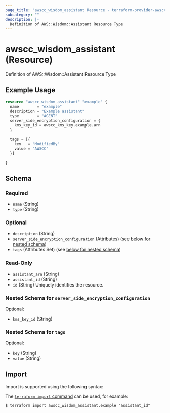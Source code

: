 ```yaml
---
page_title: "awscc_wisdom_assistant Resource - terraform-provider-awscc"
subcategory: ""
description: |-
  Definition of AWS::Wisdom::Assistant Resource Type
---
```


# awscc_wisdom_assistant (Resource)

Definition of AWS::Wisdom::Assistant Resource Type

## Example Usage

```terraform
resource "awscc_wisdom_assistant" "example" {
  name        = "example"
  description = "Example assistant"
  type        = "AGENT"
  server_side_encryption_configuration = {
    kms_key_id = awscc_kms_key.example.arn
  }

  tags = [{
    key   = "ModifiedBy"
    value = "AWSCC"
  }]

}
```

<!-- schema generated by tfplugindocs -->
## Schema

### Required

- `name` (String)
- `type` (String)

### Optional

- `description` (String)
- `server_side_encryption_configuration` (Attributes) (see [below for nested schema](#nestedatt--server_side_encryption_configuration))
- `tags` (Attributes Set) (see [below for nested schema](#nestedatt--tags))

### Read-Only

- `assistant_arn` (String)
- `assistant_id` (String)
- `id` (String) Uniquely identifies the resource.

<a id="nestedatt--server_side_encryption_configuration"></a>
### Nested Schema for `server_side_encryption_configuration`

Optional:

- `kms_key_id` (String)


<a id="nestedatt--tags"></a>
### Nested Schema for `tags`

Optional:

- `key` (String)
- `value` (String)

## Import

Import is supported using the following syntax:

The [`terraform import` command](https://developer.hashicorp.com/terraform/cli/commands/import) can be used, for example:

```shell
$ terraform import awscc_wisdom_assistant.example "assistant_id"
```

